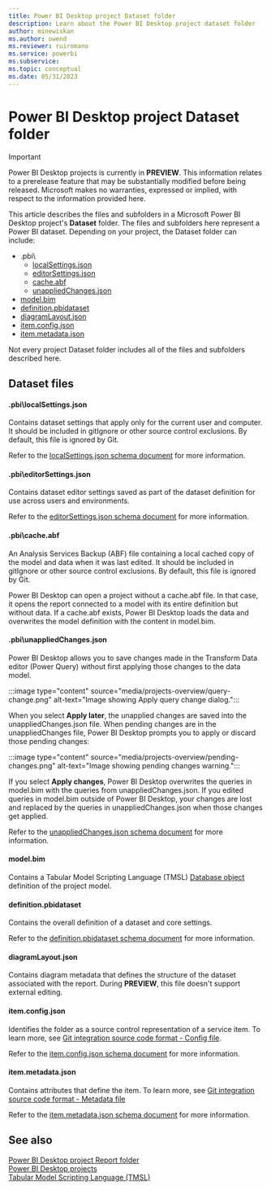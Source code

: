 ```yaml
---
title: Power BI Desktop project Dataset folder
description: Learn about the Power BI Desktop project dataset folder
author: minewiskan
ms.author: owend
ms.reviewer: ruiromano
ms.service: powerbi
ms.subservice:
ms.topic: conceptual
ms.date: 05/31/2023
---
```


# Power BI Desktop project Dataset folder

> [!IMPORTANT]
> Power BI Desktop projects is currently in **PREVIEW**. This information relates to a prerelease feature that may be substantially modified before being released. Microsoft makes no warranties, expressed or implied, with respect to the information provided here.

This article describes the files and subfolders in a Microsoft Power BI Desktop project's **Dataset** folder. The files and subfolders here represent a Power BI dataset. Depending on your project, the Dataset folder can include:

- .pbi\
    - [localSettings.json](#pbilocalsettingsjson)
    - [editorSettings.json](#pbieditorsettingsjson)
    - [cache.abf](#pbicacheabf)
    - [unappliedChanges.json](#pbiunappliedchangesjson)
- [model.bim](#modelbim)
- [definition.pbidataset](#definitionpbidataset)
- [diagramLayout.json](#diagramlayoutjson)
- [item.config.json](#itemconfigjson)
- [item.metadata.json](#itemmetadatajson)

Not every project Dataset folder includes all of the files and subfolders described here.

## Dataset files

#### .pbi\localSettings.json

Contains dataset settings that apply only for the current user and computer. It should be included in gitIgnore or other source control exclusions. By default, this file is ignored by Git.

Refer to the [localSettings.json schema document](https://github.com/microsoft/powerbi-desktop-samples/tree/main/item-schemas/dataset/localSettings.md) for more information.

#### .pbi\editorSettings.json

Contains dataset editor settings saved as part of the dataset definition for use across users and environments.

Refer to the [editorSettings.json schema document](https://github.com/microsoft/powerbi-desktop-samples/tree/main/item-schemas/dataset/editorSettings.md) for more information.

#### .pbi\cache.abf

An Analysis Services Backup (ABF) file containing a local cached copy of the model and data when it was last edited. It should be included in gitIgnore or other source control exclusions. By default, this file is ignored by Git.

Power BI Desktop can open a project without a cache.abf file. In that case, it opens the report connected to a model with its entire definition but without data. If a cache.abf exists, Power BI Desktop loads the data and overwrites the model definition with the content in model.bim.

#### .pbi\unappliedChanges.json

Power BI Desktop allows you to save changes made in the Transform Data editor (Power Query) without first applying those changes to the data model.

:::image type="content" source="media/projects-overview/query-change.png" alt-text="Image showing Apply query change dialog.":::

When you select **Apply later**, the unapplied changes are saved into the unappliedChanges.json file. When pending changes are in the unappliedChanges file, Power BI Desktop prompts you to apply or discard those pending changes:

:::image type="content" source="media/projects-overview/pending-changes.png" alt-text="Image showing pending changes warning.":::

If you select **Apply changes**, Power BI Desktop overwrites the queries in model.bim with the queries from unappliedChanges.json. If you edited queries in model.bim outside of Power BI Desktop, your changes are lost and replaced by the queries in unappliedChanges.json when those changes get applied.

Refer to the [unappliedChanges.json schema document](https://github.com/microsoft/powerbi-desktop-samples/tree/main/item-schemas/dataset/unappliedChanges.md) for more information.

#### model.bim

Contains a Tabular Model Scripting Language (TMSL) [Database object](/analysis-services/tmsl/database-object-tmsl?view=power-bi-premium-current&preserve-view=true) definition of the project model.

#### definition.pbidataset

Contains the overall definition of a dataset and core settings.

Refer to the [definition.pbidataset schema document](https://github.com/microsoft/powerbi-desktop-samples/tree/main/item-schemas/dataset/definition.pbidataset.md) for more information.

#### diagramLayout.json

Contains diagram metadata that defines the structure of the dataset associated with the report. During **PREVIEW**, this file doesn't support external editing.  

#### item.config.json

Identifies the folder as a source control representation of a service item. To learn more, see [Git integration source code format - Config file](/fabric/cicd/git-integration/source-code-format#config-file).

Refer to the [item.config.json schema document](https://github.com/microsoft/powerbi-desktop-samples/tree/main/item-schemas/common/item.config.md) for more information.

#### item.metadata.json

Contains attributes that define the item. To learn more, see [Git integration source code format - Metadata file](/fabric/cicd/git-integration/source-code-format#metadata-file)

Refer to the [item.metadata.json schema document](https://github.com/microsoft/powerbi-desktop-samples/tree/main/item-schemas/common/item.metadata.md) for more information.

## See also

[Power BI Desktop project Report folder](projects-report.md)  
[Power BI Desktop projects](projects-overview.md)  
[Tabular Model Scripting Language (TMSL)](/analysis-services/tmsl/tabular-model-scripting-language-tmsl-reference?view=power-bi-premium-current&preserve-view=true)  

